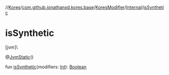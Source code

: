 //[Kores](../../../../index.md)/[com.github.jonathanxd.kores.base](../../index.md)/[KoresModifier](../index.md)/[Internal](index.md)/[isSynthetic](is-synthetic.md)

# isSynthetic

[jvm]\

@[JvmStatic](https://kotlinlang.org/api/latest/jvm/stdlib/kotlin.jvm/-jvm-static/index.html)()

fun [isSynthetic](is-synthetic.md)(modifiers: [Int](https://kotlinlang.org/api/latest/jvm/stdlib/kotlin/-int/index.html)): [Boolean](https://kotlinlang.org/api/latest/jvm/stdlib/kotlin/-boolean/index.html)

